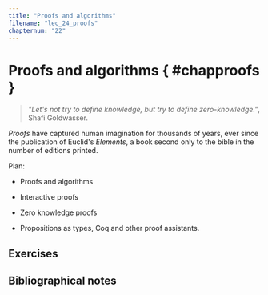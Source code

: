 ```yaml
---
title: "Proofs and algorithms"
filename: "lec_24_proofs"
chapternum: "22"
---
```


#  Proofs and algorithms  { #chapproofs }

>_"Let's not try to define knowledge, but try to define zero-knowledge."_, Shafi Goldwasser.


_Proofs_ have captured human imagination for thousands of years, ever since the publication of Euclid's _Elements_, a book second only to the bible in the number of editions printed.

Plan:

* Proofs and algorithms

* Interactive proofs

* Zero knowledge proofs

* Propositions as types, Coq and other proof assistants.



## Exercises



## Bibliographical notes



